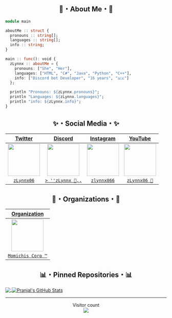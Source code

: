 <h2 align="center">🔻・About Me・🔻</h2>

```julia
module main

aboutMe :: struct {
  pronouns :: string[];
  languages :: string[];
  info :: string;
}

main :: func(): void {
  zLynnx :: aboutMe = {
    pronouns: ["She", "Her"],
    languages: ["HTML", "C#", "Java", "Python", "C++"],
    info: ["Discord bot Developer", "16 years", "🇲🇽"]
  };

  println "Pronouns: ${zLynnx.pronouns}";
  println "Languages: ${zLynnx.languages}";
  println "info: ${zLynnx.info}";
}
```
<h2 align="center">✨・Social Media・✨</h2>

| <a href="https://twitter.com/home?lang=es" target="_blank">**Twitter**</a> | <a href="https://discord.com" target="_blank">**Discord**</a> | <a href="https://www.instagram.com/?hl=es-la" target="_blank">**Instagram**</a> | <a href="https://www.youtube.com" target="_blank">**YouTube**</a> | 
| :---: | :---: | :---: | :---: |
<img align='center' src='https://cdn.discordapp.com/attachments/888297289330864148/889305912588771398/888315951173488640.png' width="100px"  height='100px'> | <img align='center' width="100px" src='https://cdn.discordapp.com/attachments/888297289330864148/889306057715888178/888317007383105566.png' height='100px'>  | <img align='center' src='https://cdn.discordapp.com/attachments/888297289330864148/889306321080426526/888316188529143818.png' width="100px" height='100px'> | <img align='center' src='https://cdn.discordapp.com/attachments/888297289330864148/889306228650565682/888316090126577684.png' width="100px" height='100px'> |
| <a href="https://twitter.com/zLynnx06" target="_blank">`zLynnx06`</a> | <a href="https://discord.com/users/827578468979441734" target="_blank">`> ''zLynnx 🥀,,`</a> | <a href="https://www.instagram.com/zlynnx066/?hl=es-la" target="_blank">`zlynnx066`</a> | </a> <a href="https://www.youtube.com/channel/UCBCfP4bXAKud-7T9sW_GnvA" target="_blank">`zLynnx06 🥀`</a> |  <a href="https://twitter.com/zLynnx06" target="_blank">`zLynnx06`</a> | <a href="https://discord.com/users/827578468979441734" target="_blank">`> ''zLynnx 🥀,,`</a> | 
  
<h2 align="center">🏢・Organizations・🏢</h2>

| <a href="https://discord.com" target="_blank">**Organization**</a> |
| :---: |
<img align='center' width="100px" src='https://media.discordapp.net/stickers/867083351755587615.png?size=160' height='100px'>  |
| <a href="https://discord.gg/JJumUWjQKx" target="_blank">`Momichis Corp ™`</a> |

<h2 align="center">📊・Pinned Repositories・📊</h2>

<a href="https://github.com/zLynnx06">
  <img align="center" src="https://github-readme-stats.vercel.app/api/top-langs/?username=zLynnx06&theme=radical&hide=glsl" />
</a>
<a href="https://github.com/zLynnx066/zLynnx06">
  <img align="center" src="https://github-readme-stats.vercel.app/api?username=zLynnx06&show_icons=true&line_height=27&count_private=true&&theme=radical" alt="Pranjal's GitHub Stats" />
</a>

***********************************
<p align="center"> 
  Visitor count<br>
  <img src="https://profile-counter.glitch.me/zLynnx06/count.svg" />
</p>
